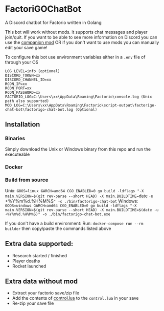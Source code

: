 # FactoriGOChatBot

A Discord chatbot for Factorio written in Golang

This bot will work without mods. It supports chat messages and player join/quit. If you want to be able to see more
information on Discord you can use the [companion mod](https://mods.factorio.com/mod/FactoriGOChatBot-companion) OR if
you don't want to use mods you can manually edit your save game!

To configure this bot use environment variables either in a `.env` file of through your OS

```
LOG_LEVEL=info (optional)
DISCORD_TOKEN=xx
DISCORD_CHANNEL_ID=xx
RCON_IP=xx
RCON_PORT=xx
RCON_PASSWORD=xx
FACTORIO_LOG=C:\Users\xx\AppData\Roaming\Factorio\console.log (Unix path also supported)
MOD_LOG=C:\Users\xx\AppData\Roaming\Factorio\script-output\factorigo-chat-bot\factorigo-chat-bot.log (Optional)
```

## Installation

### Binaries

Simply download the Unix or Windows binary from this repo and run the executeable

### Docker

### Build from source
Unix:
`GOOS=linux GARCH=amd64 CGO_ENABLED=0 go build -ldflags "-X main.VERSION=$(git rev-parse --short HEAD) -X main.BUILDTIME=`date -u +%Y%m%d.%H%M%S`" -o ./bin/factorigo-chat-bot`
Windows:
`GOOS=windows GARCH=amd64 CGO_ENABLED=0 go build -ldflags "-X main.VERSION=$(git rev-parse --short HEAD) -X main.BUILDTIME=$(date -u +%Y%m%d.%H%M%S)" -o ./bin/factorigo-chat-bot.exe`

If you don't have a build environment:
Run: `docker-compose run --rm builder` then copy/paste the commands listed above

## Extra data supported:

- Research started / finished
- Player deaths
- Rocket launched

## Extra data without mod

- Extract your factorio save/zip file
- Add the contents of [control.lua](https://github.com/Mattie112/FactoriGOChatBot-companion/blob/main/control.lua) to
  the `control.lua` in your save
- Re-zip your save file
